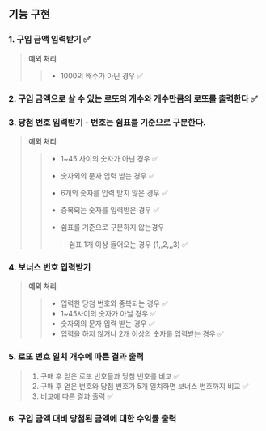 ## 기능 구현

### 1. 구입 금액 입력받기 ✅

> **예외 처리**
>
> > -   1000의 배수가 아닌 경우 ✅

### 2. 구입 금액으로 살 수 있는 로또의 개수와 개수만큼의 로또를 출력한다 ✅

### 3. 당첨 번호 입력받기 - 번호는 쉼표를 기준으로 구분한다.

> **에외 처리**
>
> > -   1~45 사이의 숫자가 아닌 경우 ✅
> >
> > -   숫자외의 문자 입력 받는 경우 ✅
> >
> > -   6개의 숫자를 입력 받지 않은 경우 ✅
> >
> > -   중복되는 숫자를 입력받은 경우 ✅
> >
> > -   쉼표를 기준으로 구분하지 않는경우
> >
> > > 쉼표 1개 이상 들어오는 경우 (1,,2,,,3) ✅

### 4. 보너스 번호 입력받기

> **예외 처리**
>
> > -   입력한 당첨 번호와 중복되는 경우 ✅
> > -   1~45사이의 숫자가 아닐 경우 ✅
> > -   숫자외의 문자 입력 받는 경우 ✅
> > -   입력을 하지 않거나 2개 이상의 숫자를 입력받는 경우 ✅

### 5. 로또 번호 일치 개수에 따른 결과 출력

> 1.  구매 후 얻은 로또 번호들과 당첨 번호를 비교 ✅
> 2.  구매 후 얻은 번호와 당첨 번호가 5개 일치하면 보너스 번호까지 비교 ✅
> 3.  비교에 따른 결과 출력 ✅

### 6. 구입 금액 대비 당첨된 금액에 대한 수익률 출력
